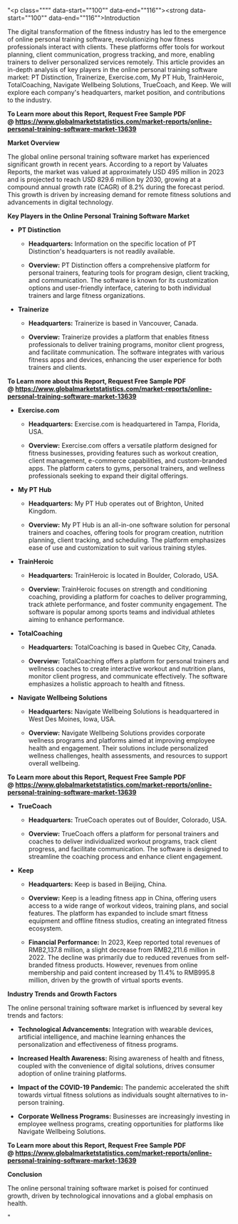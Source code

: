 "<p class="""" data-start=""100"" data-end=""116""><strong data-start=""100"" data-end=""116"">Introduction</strong></p>
<p class="""" data-start=""118"" data-end=""313""><span class=""relative -mx-px my-[-0.2rem] rounded-sm px-px py-[0.2rem]"">The digital transformation of the fitness industry has led to the emergence of online personal training software, revolutionizing how fitness professionals interact with clients.</span> <span class=""relative -mx-px my-[-0.2rem] rounded-sm px-px py-[0.2rem]"">These platforms offer tools for workout planning, client communication, progress tracking, and more, enabling trainers to deliver personalized services remotely.</span> <span class=""relative -mx-px my-[-0.2rem] rounded-sm px-px py-[0.2rem]"">This article provides an in-depth analysis of key players in the online personal training software market: PT Distinction, Trainerize, Exercise.com, My PT Hub, TrainHeroic, TotalCoaching, Navigate Wellbeing Solutions, TrueCoach, and Keep.</span> <span class=""relative -mx-px my-[-0.2rem] rounded-sm px-px py-[0.2rem]"">We will explore each company's headquarters, market position, and contributions to the industry.</span></p>
<p class="""" data-start=""118"" data-end=""313""><strong>To Learn more about this Report, Request Free Sample PDF @&nbsp;<a href=""https://www.globalmarketstatistics.com/market-reports/online-personal-training-software-market-13639"">https://www.globalmarketstatistics.com/market-reports/online-personal-training-software-market-13639</a></strong></p>
<p class="""" data-start=""315"" data-end=""334""><strong data-start=""315"" data-end=""334"">Market Overview</strong></p>
<p class="""" data-start=""336"" data-end=""535""><span class=""relative -mx-px my-[-0.2rem] rounded-sm px-px py-[0.2rem]"">The global online personal training software market has experienced significant growth in recent years.</span> <span class=""relative -mx-px my-[-0.2rem] rounded-sm px-px py-[0.2rem]"">According to a report by Valuates Reports, the market was valued at approximately USD 495 million in 2023 and is projected to reach USD 829.6 million by 2030, growing at a compound annual growth rate (CAGR) of 8.2% during the forecast period.</span> <span class=""relative -mx-px my-[-0.2rem] rounded-sm px-px py-[0.2rem]"">This growth is driven by increasing demand for remote fitness solutions and advancements in digital technology.</span></p>
<p class="""" data-start=""537"" data-end=""600""><strong data-start=""537"" data-end=""600"">Key Players in the Online Personal Training Software Market</strong></p>
<ul data-start=""602"" data-end=""3334"">
<li class="""" data-start=""602"" data-end=""879"">
<p class="""" data-start=""605"" data-end=""623""><strong data-start=""605"" data-end=""623"">PT Distinction</strong></p>
<ul data-start=""628"" data-end=""879"">
<li class="""" data-start=""628"" data-end=""733"">
<p class="""" data-start=""630"" data-end=""733""><strong data-start=""630"" data-end=""647"">Headquarters:</strong> <span class=""relative -mx-px my-[-0.2rem] rounded-sm px-px py-[0.2rem]"">Information on the specific location of PT Distinction's headquarters is not readily available.</span></p>
</li>
<li class="""" data-start=""738"" data-end=""879"">
<p class="""" data-start=""740"" data-end=""879""><strong data-start=""740"" data-end=""753"">Overview:</strong> <span class=""relative -mx-px my-[-0.2rem] rounded-sm px-px py-[0.2rem]"">PT Distinction offers a comprehensive platform for personal trainers, featuring tools for program design, client tracking, and communication.</span> <span class=""relative -mx-px my-[-0.2rem] rounded-sm px-px py-[0.2rem]"">The software is known for its customization options and user-friendly interface, catering to both individual trainers and large fitness organizations.</span></p>
</li>
</ul>
</li>
<li class="""" data-start=""881"" data-end=""1154"">
<p class="""" data-start=""884"" data-end=""898""><strong data-start=""884"" data-end=""898"">Trainerize</strong></p>
<ul data-start=""903"" data-end=""1154"">
<li class="""" data-start=""903"" data-end=""1008"">
<p class="""" data-start=""905"" data-end=""1008""><strong data-start=""905"" data-end=""922"">Headquarters:</strong> <span class=""relative -mx-px my-[-0.2rem] rounded-sm px-px py-[0.2rem]"">Trainerize is based in Vancouver, Canada.</span></p>
</li>
<li class="""" data-start=""1013"" data-end=""1154"">
<p class="""" data-start=""1015"" data-end=""1154""><strong data-start=""1015"" data-end=""1028"">Overview:</strong> <span class=""relative -mx-px my-[-0.2rem] rounded-sm px-px py-[0.2rem]"">Trainerize provides a platform that enables fitness professionals to deliver training programs, monitor client progress, and facilitate communication.</span> <span class=""relative -mx-px my-[-0.2rem] rounded-sm px-px py-[0.2rem]"">The software integrates with various fitness apps and devices, enhancing the user experience for both trainers and clients.</span></p>
</li>
</ul>
</li>
</ul>
<p><strong data-start=""1159"" data-end=""1175""><strong>To Learn more about this Report, Request Free Sample PDF @&nbsp;<a href=""https://www.globalmarketstatistics.com/market-reports/online-personal-training-software-market-13639"">https://www.globalmarketstatistics.com/market-reports/online-personal-training-software-market-13639</a></strong></strong></p>
<ul data-start=""602"" data-end=""3334"">
<li class="""" data-start=""1156"" data-end=""1431"">
<p class="""" data-start=""1159"" data-end=""1175""><strong data-start=""1159"" data-end=""1175"">Exercise.com</strong></p>
<ul data-start=""1180"" data-end=""1431"">
<li class="""" data-start=""1180"" data-end=""1285"">
<p class="""" data-start=""1182"" data-end=""1285""><strong data-start=""1182"" data-end=""1199"">Headquarters:</strong> <span class=""relative -mx-px my-[-0.2rem] rounded-sm px-px py-[0.2rem]"">Exercise.com is headquartered in Tampa, Florida, USA.</span></p>
</li>
<li class="""" data-start=""1290"" data-end=""1431"">
<p class="""" data-start=""1292"" data-end=""1431""><strong data-start=""1292"" data-end=""1305"">Overview:</strong> <span class=""relative -mx-px my-[-0.2rem] rounded-sm px-px py-[0.2rem]"">Exercise.com offers a versatile platform designed for fitness businesses, providing features such as workout creation, client management, e-commerce capabilities, and custom-branded apps.</span> <span class=""relative -mx-px my-[-0.2rem] rounded-sm px-px py-[0.2rem]"">The platform caters to gyms, personal trainers, and wellness professionals seeking to expand their digital offerings.</span></p>
</li>
</ul>
</li>
<li class="""" data-start=""1433"" data-end=""1705"">
<p class="""" data-start=""1436"" data-end=""1449""><strong data-start=""1436"" data-end=""1449"">My PT Hub</strong></p>
<ul data-start=""1454"" data-end=""1705"">
<li class="""" data-start=""1454"" data-end=""1559"">
<p class="""" data-start=""1456"" data-end=""1559""><strong data-start=""1456"" data-end=""1473"">Headquarters:</strong> <span class=""relative -mx-px my-[-0.2rem] rounded-sm px-px py-[0.2rem]"">My PT Hub operates out of Brighton, United Kingdom.</span></p>
</li>
<li class="""" data-start=""1564"" data-end=""1705"">
<p class="""" data-start=""1566"" data-end=""1705""><strong data-start=""1566"" data-end=""1579"">Overview:</strong> <span class=""relative -mx-px my-[-0.2rem] rounded-sm px-px py-[0.2rem]"">My PT Hub is an all-in-one software solution for personal trainers and coaches, offering tools for program creation, nutrition planning, client tracking, and scheduling.</span> <span class=""relative -mx-px my-[-0.2rem] rounded-sm px-px py-[0.2rem]"">The platform emphasizes ease of use and customization to suit various training styles.</span></p>
</li>
</ul>
</li>
</ul>
<ul data-start=""602"" data-end=""3334"">
<li class="""" data-start=""1707"" data-end=""1981"">
<p class="""" data-start=""1710"" data-end=""1725""><strong data-start=""1710"" data-end=""1725"">TrainHeroic</strong></p>
<ul data-start=""1730"" data-end=""1981"">
<li class="""" data-start=""1730"" data-end=""1835"">
<p class="""" data-start=""1732"" data-end=""1835""><strong data-start=""1732"" data-end=""1749"">Headquarters:</strong> <span class=""relative -mx-px my-[-0.2rem] rounded-sm px-px py-[0.2rem]"">TrainHeroic is located in Boulder, Colorado, USA.</span></p>
</li>
<li class="""" data-start=""1840"" data-end=""1981"">
<p class="""" data-start=""1842"" data-end=""1981""><strong data-start=""1842"" data-end=""1855"">Overview:</strong> <span class=""relative -mx-px my-[-0.2rem] rounded-sm px-px py-[0.2rem]"">TrainHeroic focuses on strength and conditioning coaching, providing a platform for coaches to deliver programming, track athlete performance, and foster community engagement.</span> <span class=""relative -mx-px my-[-0.2rem] rounded-sm px-px py-[0.2rem]"">The software is popular among sports teams and individual athletes aiming to enhance performance.</span></p>
</li>
</ul>
</li>
<li class="""" data-start=""1983"" data-end=""2259"">
<p class="""" data-start=""1986"" data-end=""2003""><strong data-start=""1986"" data-end=""2003"">TotalCoaching</strong></p>
<ul data-start=""2008"" data-end=""2259"">
<li class="""" data-start=""2008"" data-end=""2113"">
<p class="""" data-start=""2010"" data-end=""2113""><strong data-start=""2010"" data-end=""2027"">Headquarters:</strong> <span class=""relative -mx-px my-[-0.2rem] rounded-sm px-px py-[0.2rem]"">TotalCoaching is based in Quebec City, Canada.</span></p>
</li>
<li class="""" data-start=""2118"" data-end=""2259"">
<p class="""" data-start=""2120"" data-end=""2259""><strong data-start=""2120"" data-end=""2133"">Overview:</strong> <span class=""relative -mx-px my-[-0.2rem] rounded-sm px-px py-[0.2rem]"">TotalCoaching offers a platform for personal trainers and wellness coaches to create interactive workout and nutrition plans, monitor client progress, and communicate effectively.</span> <span class=""relative -mx-px my-[-0.2rem] rounded-sm px-px py-[0.2rem]"">The software emphasizes a holistic approach to health and fitness.</span></p>
</li>
</ul>
</li>
<li class="""" data-start=""2261"" data-end=""2552"">
<p class="""" data-start=""2264"" data-end=""2296""><strong data-start=""2264"" data-end=""2296"">Navigate Wellbeing Solutions</strong></p>
<ul data-start=""2301"" data-end=""2552"">
<li class="""" data-start=""2301"" data-end=""2406"">
<p class="""" data-start=""2303"" data-end=""2406""><strong data-start=""2303"" data-end=""2320"">Headquarters:</strong> <span class=""relative -mx-px my-[-0.2rem] rounded-sm px-px py-[0.2rem]"">Navigate Wellbeing Solutions is headquartered in West Des Moines, Iowa, USA.</span></p>
</li>
<li class="""" data-start=""2411"" data-end=""2552"">
<p class="""" data-start=""2413"" data-end=""2552""><strong data-start=""2413"" data-end=""2426"">Overview:</strong> <span class=""relative -mx-px my-[-0.2rem] rounded-sm px-px py-[0.2rem]"">Navigate Wellbeing Solutions provides corporate wellness programs and platforms aimed at improving employee health and engagement.</span> <span class=""relative -mx-px my-[-0.2rem] rounded-sm px-px py-[0.2rem]"">Their solutions include personalized wellness challenges, health assessments, and resources to support overall wellbeing.</span></p>
</li>
</ul>
</li>
</ul>
<p><strong data-start=""2557"" data-end=""2570""><strong>To Learn more about this Report, Request Free Sample PDF @&nbsp;<a href=""https://www.globalmarketstatistics.com/market-reports/online-personal-training-software-market-13639"">https://www.globalmarketstatistics.com/market-reports/online-personal-training-software-market-13639</a></strong></strong></p>
<ul data-start=""602"" data-end=""3334"">
<li class="""" data-start=""2554"" data-end=""2826"">
<p class="""" data-start=""2557"" data-end=""2570""><strong data-start=""2557"" data-end=""2570"">TrueCoach</strong></p>
<ul data-start=""2575"" data-end=""2826"">
<li class="""" data-start=""2575"" data-end=""2680"">
<p class="""" data-start=""2577"" data-end=""2680""><strong data-start=""2577"" data-end=""2594"">Headquarters:</strong> <span class=""relative -mx-px my-[-0.2rem] rounded-sm px-px py-[0.2rem]"">TrueCoach operates out of Boulder, Colorado, USA.</span></p>
</li>
<li class="""" data-start=""2685"" data-end=""2826"">
<p class="""" data-start=""2687"" data-end=""2826""><strong data-start=""2687"" data-end=""2700"">Overview:</strong> <span class=""relative -mx-px my-[-0.2rem] rounded-sm px-px py-[0.2rem]"">TrueCoach offers a platform for personal trainers and coaches to deliver individualized workout programs, track client progress, and facilitate communication.</span> <span class=""relative -mx-px my-[-0.2rem] rounded-sm px-px py-[0.2rem]"">The software is designed to streamline the coaching process and enhance client engagement.</span></p>
</li>
</ul>
</li>
<li class="""" data-start=""2828"" data-end=""3334"">
<p class="""" data-start=""2831"" data-end=""2839""><strong data-start=""2831"" data-end=""2839"">Keep</strong></p>
<ul data-start=""2844"" data-end=""3334"">
<li class="""" data-start=""2844"" data-end=""2949"">
<p class="""" data-start=""2846"" data-end=""2949""><strong data-start=""2846"" data-end=""2863"">Headquarters:</strong> <span class=""relative -mx-px my-[-0.2rem] rounded-sm px-px py-[0.2rem]"">Keep is based in Beijing, China.</span></p>
</li>
<li class="""" data-start=""2954"" data-end=""3095"">
<p class="""" data-start=""2956"" data-end=""3095""><strong data-start=""2956"" data-end=""2969"">Overview:</strong> <span class=""relative -mx-px my-[-0.2rem] rounded-sm px-px py-[0.2rem]"">Keep is a leading fitness app in China, offering users access to a wide range of workout videos, training plans, and social features.</span> <span class=""relative -mx-px my-[-0.2rem] rounded-sm px-px py-[0.2rem]"">The platform has expanded to include smart fitness equipment and offline fitness studios, creating an integrated fitness ecosystem.</span></p>
</li>
<li class="""" data-start=""3100"" data-end=""3334"">
<p class="""" data-start=""3102"" data-end=""3334""><strong data-start=""3102"" data-end=""3128"">Financial Performance:</strong> <span class=""relative -mx-px my-[-0.2rem] rounded-sm px-px py-[0.2rem]"">In 2023, Keep reported total revenues of RMB2,137.8 million, a slight decrease from RMB2,211.6 million in 2022.</span> <span class=""relative -mx-px my-[-0.2rem] rounded-sm px-px py-[0.2rem]"">The decline was primarily due to reduced revenues from self-branded fitness products.</span> <span class=""relative -mx-px my-[-0.2rem] rounded-sm px-px py-[0.2rem]"">However, revenues from online membership and paid content increased by 11.4% to RMB995.8 million, driven by the growth of virtual sports events.</span>&nbsp;</p>
</li>
</ul>
</li>
</ul>
<p class="""" data-start=""3336"" data-end=""3374""><strong data-start=""3336"" data-end=""3374"">Industry Trends and Growth Factors</strong></p>
<p class="""" data-start=""3376"" data-end=""3461""><span class=""relative -mx-px my-[-0.2rem] rounded-sm px-px py-[0.2rem]"">The online personal training software market is influenced by several key trends and factors:</span></p>
<ul data-start=""3463"" data-end=""3951"">
<li class="""" data-start=""3463"" data-end=""3582"">
<p class="""" data-start=""3465"" data-end=""3582""><strong data-start=""3465"" data-end=""3496"">Technological Advancements:</strong> <span class=""relative -mx-px my-[-0.2rem] rounded-sm px-px py-[0.2rem]"">Integration with wearable devices, artificial intelligence, and machine learning enhances the personalization and effectiveness of fitness programs.</span></p>
</li>
<li class="""" data-start=""3584"" data-end=""3703"">
<p class="""" data-start=""3586"" data-end=""3703""><strong data-start=""3586"" data-end=""3617"">Increased Health Awareness:</strong> <span class=""relative -mx-px my-[-0.2rem] rounded-sm px-px py-[0.2rem]"">Rising awareness of health and fitness, coupled with the convenience of digital solutions, drives consumer adoption of online training platforms.</span></p>
</li>
<li class="""" data-start=""3705"" data-end=""3829"">
<p class="""" data-start=""3707"" data-end=""3829""><strong data-start=""3707"" data-end=""3743"">Impact of the COVID-19 Pandemic:</strong> <span class=""relative -mx-px my-[-0.2rem] rounded-sm px-px py-[0.2rem]"">The pandemic accelerated the shift towards virtual fitness solutions as individuals sought alternatives to in-person training.</span></p>
</li>
<li class="""" data-start=""3831"" data-end=""3951"">
<p class="""" data-start=""3833"" data-end=""3951""><strong data-start=""3833"" data-end=""3865"">Corporate Wellness Programs:</strong> <span class=""relative -mx-px my-[-0.2rem] rounded-sm px-px py-[0.2rem]"">Businesses are increasingly investing in employee wellness programs, creating opportunities for platforms like Navigate Wellbeing Solutions.</span></p>
</li>
</ul>
<p class="""" data-start=""3953"" data-end=""3967""><strong data-start=""3953"" data-end=""3967""><strong>To Learn more about this Report, Request Free Sample PDF @&nbsp;<a href=""https://www.globalmarketstatistics.com/market-reports/online-personal-training-software-market-13639"">https://www.globalmarketstatistics.com/market-reports/online-personal-training-software-market-13639</a></strong></strong></p>
<p class="""" data-start=""3953"" data-end=""3967""><strong data-start=""3953"" data-end=""3967"">Conclusion</strong></p>
<p class="""" data-start=""3969"" data-end=""4117"">The online personal training software market is poised for continued growth, driven by technological innovations and a global emphasis on health.</p>"
